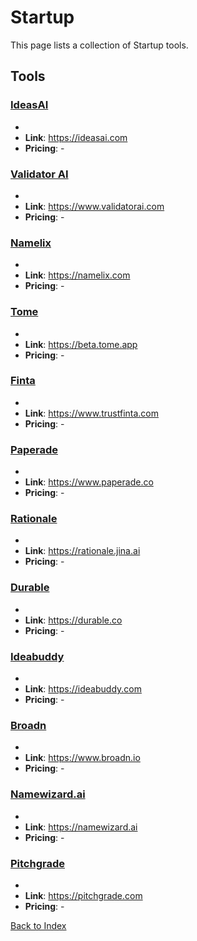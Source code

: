 # Startup

This page lists a collection of Startup tools.

## Tools

### [IdeasAI](https://ideasai.com)
-
- **Link**: https://ideasai.com
- **Pricing**: -

### [Validator AI](https://www.validatorai.com)
-
- **Link**: https://www.validatorai.com
- **Pricing**: -

### [Namelix](https://namelix.com)
-
- **Link**: https://namelix.com
- **Pricing**: -

### [Tome](https://beta.tome.app)
-
- **Link**: https://beta.tome.app
- **Pricing**: -

### [Finta](https://www.trustfinta.com)
-
- **Link**: https://www.trustfinta.com
- **Pricing**: -

### [Paperade](https://www.paperade.co)
-
- **Link**: https://www.paperade.co
- **Pricing**: -

### [Rationale](https://rationale.jina.ai)
-
- **Link**: https://rationale.jina.ai
- **Pricing**: -

### [Durable](https://durable.co)
-
- **Link**: https://durable.co
- **Pricing**: -

### [Ideabuddy](https://ideabuddy.com)
-
- **Link**: https://ideabuddy.com
- **Pricing**: -

### [Broadn](https://www.broadn.io)
-
- **Link**: https://www.broadn.io
- **Pricing**: -

### [Namewizard.ai](https://namewizard.ai)
-
- **Link**: https://namewizard.ai
- **Pricing**: -

### [Pitchgrade](https://pitchgrade.com)
-
- **Link**: https://pitchgrade.com
- **Pricing**: -


[Back to Index](././README.MD)